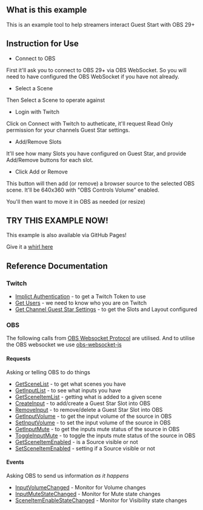 ## What is this example

This is an example tool to help streamers interact Guest Start with OBS 29+

## Instruction for Use

- Connect to OBS

First it'll ask you to connect to OBS 29+ via OBS WebSocket.
So you will need to have configured the OBS WebSocket if you have not already.

- Select a Scene

Then Select a Scene to operate against

- Login with Twitch

Click on Connect with Twitch to autheticate, it'll request Read Only permission for your channels Guest Star settings.

- Add/Remove Slots

It'll see how many Slots you have configured on Guest Star, and provide Add/Remove buttons for each slot.

- Click Add or Remove

This button will then add (or remove) a browser source to the selected OBS scene.
It'll be 640x360 with "OBS Controls Volume" enabled.

You'll then want to move it in OBS as needed (or resize)

## TRY THIS EXAMPLE NOW!

This example is also available via GitHub Pages!

Give it a [whirl here](https://barrycarlyon.github.io/twitch_misc/examples/guest_star/obs_assist/)

## Reference Documentation

### Twitch

- [Implict Authentication](https://dev.twitch.tv/docs/authentication/getting-tokens-oauth/#implicit-grant-flow) - to get a Twitch Token to use
- [Get Users](https://dev.twitch.tv/docs/api/reference#get-users) - we need to know who you are on Twitch
- [Get Channel Guest Star Settings](https://dev.twitch.tv/docs/api/reference/#get-channel-guest-star-settings) - to get the Slots and Layout configured

### OBS

The following calls from [OBS Websocket Protocol](https://github.com/obsproject/obs-websocket/blob/master/docs/generated/protocol.md) are utilised.
And to utilise the OBS websocket we use [obs-websocket-js](https://github.com/obs-websocket-community-projects/obs-websocket-js)

#### Requests

Asking or telling OBS to do things

- [GetSceneList](https://github.com/obsproject/obs-websocket/blob/master/docs/generated/protocol.md#getscenelist) - to get what scenes you have
- [GetInputList](https://github.com/obsproject/obs-websocket/blob/master/docs/generated/protocol.md#getinputlist) - to see what inputs you have
- [GetSceneItemList](https://github.com/obsproject/obs-websocket/blob/master/docs/generated/protocol.md#GetSceneItemList) - getting what is added to a given scene
- [CreateInput](https://github.com/obsproject/obs-websocket/blob/master/docs/generated/protocol.md#createinput) - to add/create a Guest Star Slot into OBS
- [RemoveInput](https://github.com/obsproject/obs-websocket/blob/master/docs/generated/protocol.md#removeinput) - to remove/delete a Guest Star Slot into OBS
- [GetInputVolume](https://github.com/obsproject/obs-websocket/blob/master/docs/generated/protocol.md#GetInputVolume) - to get the input volume of the source in OBS
- [SetInputVolume](https://github.com/obsproject/obs-websocket/blob/master/docs/generated/protocol.md#SetInputVolume) - to set the input volume of the source in OBS
- [GetInputMute](https://github.com/obsproject/obs-websocket/blob/master/docs/generated/protocol.md#GetInputMute) - to get the inputs mute status of the source in OBS
- [ToggleInputMute](https://github.com/obsproject/obs-websocket/blob/master/docs/generated/protocol.md#ToggleInputMute) - to toggle the inputs mute status of the source in OBS
- [GetSceneItemEnabled](https://github.com/obsproject/obs-websocket/blob/master/docs/generated/protocol.md#GetSceneItemEnabled) - is a Source visible or not
- [SetSceneItemEnabled](https://github.com/obsproject/obs-websocket/blob/master/docs/generated/protocol.md#SetSceneItemEnabled) - setting if a Source visible or not

#### Events

Asking OBS to send us information _as it happens_

- [InputVolumeChanged](https://github.com/obsproject/obs-websocket/blob/master/docs/generated/protocol.md#inputvolumechanged) - Monitor for Volume changes
- [InputMuteStateChanged](https://github.com/obsproject/obs-websocket/blob/master/docs/generated/protocol.md#InputMuteStateChanged) - Monitor for Mute state changes
- [SceneItemEnableStateChanged](https://github.com/obsproject/obs-websocket/blob/master/docs/generated/protocol.md#SceneItemEnableStateChanged) - Monitor for Visibility state changes
